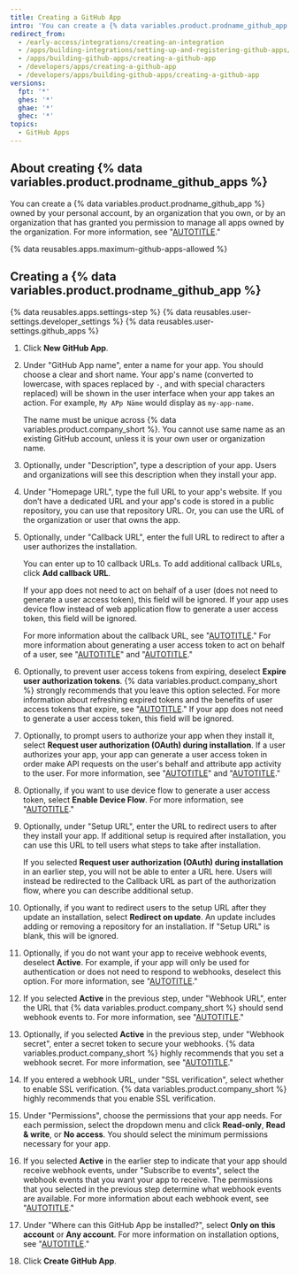 ```yaml
---
title: Creating a GitHub App
intro: 'You can create a {% data variables.product.prodname_github_app %} under your personal account or under any organization you own.'
redirect_from:
  - /early-access/integrations/creating-an-integration
  - /apps/building-integrations/setting-up-and-registering-github-apps/registering-github-apps
  - /apps/building-github-apps/creating-a-github-app
  - /developers/apps/creating-a-github-app
  - /developers/apps/building-github-apps/creating-a-github-app
versions:
  fpt: '*'
  ghes: '*'
  ghae: '*'
  ghec: '*'
topics:
  - GitHub Apps
---
```


## About creating {% data variables.product.prodname_github_apps %}

You can create a {% data variables.product.prodname_github_app %} owned by your personal account, by an organization that you own, or by an organization that has granted you permission to manage all apps owned by the organization. For more information, see "[AUTOTITLE](/organizations/managing-programmatic-access-to-your-organization/adding-github-app-managers-in-your-organization)."

{% data reusables.apps.maximum-github-apps-allowed %}

## Creating a {% data variables.product.prodname_github_app %}

{% data reusables.apps.settings-step %}
{% data reusables.user-settings.developer_settings %}
{% data reusables.user-settings.github_apps %}
1. Click **New GitHub App**.
1. Under "GitHub App name", enter a name for your app. You should choose a clear and short name. Your app's name (converted to lowercase, with spaces replaced by `-`, and with special characters replaced) will be shown in the user interface when your app takes an action. For example, `My APp Näme` would display as `my-app-name`.

   The name must be unique across {% data variables.product.company_short %}. You cannot use same name as an existing GitHub account, unless it is your own user or organization name.

1. Optionally, under "Description", type a description of your app. Users and organizations will see this description when they install your app.
1. Under "Homepage URL", type the full URL to your app's website. If you don’t have a dedicated URL and your app's code is stored in a public repository, you can use that repository URL. Or, you can use the URL of the organization or user that owns the app.
1. Optionally, under "Callback URL", enter the full URL to redirect to after a user authorizes the installation.

   You can enter up to 10 callback URLs. To add additional callback URLs, click **Add callback URL**.

   If your app does not need to act on behalf of a user (does not need to generate a user access token), this field will be ignored. If your app uses device flow instead of web application flow to generate a user access token, this field will be ignored.

   For more information about the callback URL, see "[AUTOTITLE](/apps/creating-github-apps/creating-github-apps/about-the-user-authorization-callback-url)." For more information about generating a user access token to act on behalf of a user, see "[AUTOTITLE](/apps/creating-github-apps/authenticating-with-a-github-app/authenticating-with-a-github-app-on-behalf-of-a-user)" and "[AUTOTITLE](/apps/creating-github-apps/authenticating-with-a-github-app/generating-a-user-access-token-for-a-github-app)."
1. Optionally, to prevent user access tokens from expiring, deselect **Expire user authorization tokens**. {% data variables.product.company_short %} strongly recommends that you leave this option selected. For more information about refreshing expired tokens and the benefits of user access tokens that expire, see "[AUTOTITLE](/apps/creating-github-apps/authenticating-with-a-github-app/refreshing-user-access-tokens)." If your app does not need to generate a user access token, this field will be ignored.
1. Optionally, to prompt users to authorize your app when they install it, select **Request user authorization (OAuth) during installation**. If a user authorizes your app, your app can generate a user access token in order make API requests on the user's behalf and attribute app activity to the user. For more information, see "[AUTOTITLE](/apps/creating-github-apps/authenticating-with-a-github-app/authenticating-with-a-github-app-on-behalf-of-a-user)" and "[AUTOTITLE](/apps/creating-github-apps/authenticating-with-a-github-app/generating-a-user-access-token-for-a-github-app)."
1. Optionally, if you want to use device flow to generate a user access token, select **Enable Device Flow**. For more information, see "[AUTOTITLE](/apps/creating-github-apps/authenticating-with-a-github-app/generating-a-user-access-token-for-a-github-app)."
1. Optionally, under "Setup URL", enter the URL to redirect users to after they install your app. If additional setup is required after installation, you can use this URL to tell users what steps to take after installation.

   If you selected **Request user authorization (OAuth) during installation** in an earlier step, you will not be able to enter a URL here. Users will instead be redirected to the Callback URL as part of the authorization flow, where you can describe additional setup.
1. Optionally, if you want to redirect users to the setup URL after they update an installation, select **Redirect on update**. An update includes adding or removing a repository for an installation. If "Setup URL" is blank, this will be ignored.
1. Optionally, if you do not want your app to receive webhook events, deselect **Active**. For example, if your app will only be used for authentication or does not need to respond to webhooks, deselect this option. For more information, see "[AUTOTITLE](/apps/creating-github-apps/creating-github-apps/using-webhooks-with-github-apps)."
1. If you selected **Active** in the previous step, under "Webhook URL", enter the URL that {% data variables.product.company_short %} should send webhook events to. For more information, see "[AUTOTITLE](/apps/creating-github-apps/creating-github-apps/using-webhooks-with-github-apps)."
1. Optionally, if you selected **Active** in the previous step, under "Webhook secret", enter a secret token to secure your webhooks. {% data variables.product.company_short %} highly recommends that you set a webhook secret. For more information, see "[AUTOTITLE](/apps/creating-github-apps/creating-github-apps/using-webhooks-with-github-apps)."
1. If you entered a webhook URL, under "SSL verification", select whether to enable SSL verification. {% data variables.product.company_short %} highly recommends that you enable SSL verification.
1. Under "Permissions", choose the permissions that your app needs. For each permission, select the dropdown menu and click **Read-only**, **Read & write**, or **No access**. You should select the minimum permissions necessary for your app.
1. If you selected **Active** in the earlier step to indicate that your app should receive webhook events, under "Subscribe to events", select the webhook events that you want your app to receive. The permissions that you selected in the previous step determine what webhook events are available. For more information about each webhook event, see "[AUTOTITLE](/webhooks-and-events/webhooks/webhook-events-and-payloads)."
1. Under "Where can this GitHub App be installed?", select  **Only on this account** or **Any account**. For more information on installation options, see "[AUTOTITLE](/apps/creating-github-apps/creating-github-apps/making-a-github-app-public-or-private)."
1. Click **Create GitHub App**.
